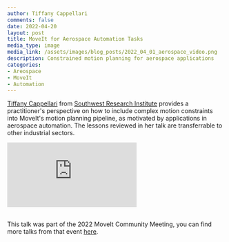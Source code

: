 ```yaml
---
author: Tiffany Cappellari
comments: false
date: 2022-04-20
layout: post
title: MoveIt for Aerospace Automation Tasks
media_type: image
media_link: /assets/images/blog_posts/2022_04_01_aerospace_video.png
description: Constrained motion planning for aerospace applications
categories:
- Areospace
- MoveIt
- Automation
---
```


[Tiffany Cappellari](https://www.linkedin.com/in/tiffany-cappellari-199174149/) from [Southwest Research Institute](https://www.swri.org/) provides a practitioner's perspective on how to include complex motion constraints into MoveIt's motion planning pipeline, as motivated by applications in aerospace automation. The lessons reviewed in her talk are transferrable to other industrial sectors.
<div class="iframe-container">
<div class="text-center">
<iframe src="https://www.youtube-nocookie.com/embed/h3aMmEqeDuM" title="YouTube video player" frameborder="0" allow="accelerometer; autoplay; clipboard-write; encrypted-media; gyroscope; picture-in-picture" allowfullscreen></iframe>
</div>
</div>
<br>

This talk was part of the 2022 MoveIt Community Meeting, you can find more talks from that event [here](/events/2022-moveit-community-meeting/).
